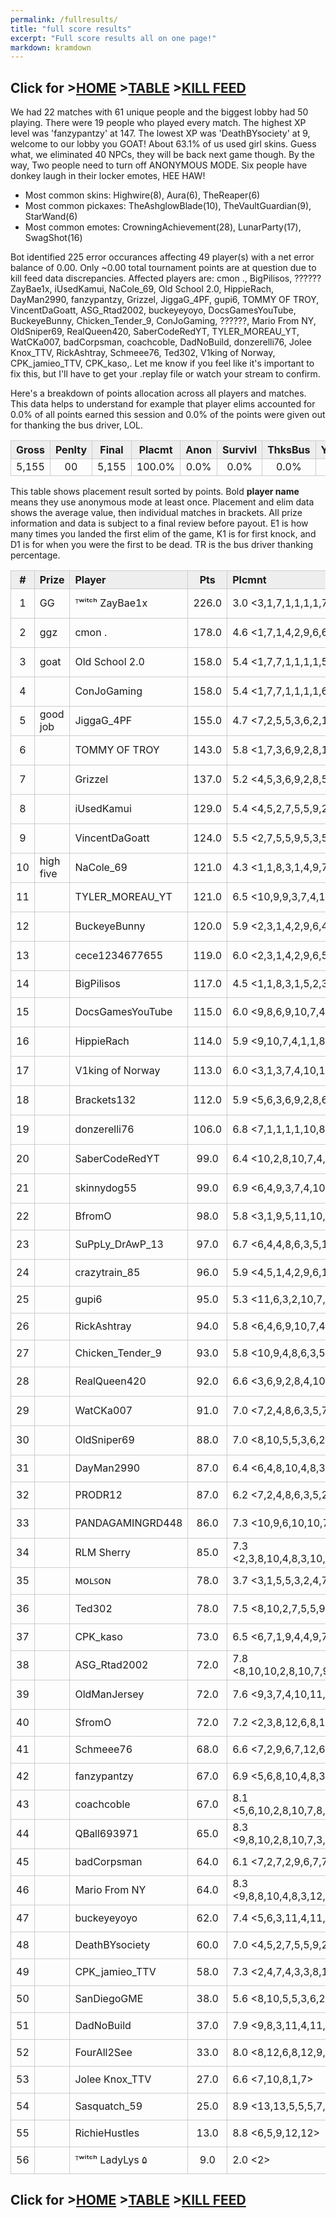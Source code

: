 ```yaml
---
permalink: /fullresults/
title: "full score results"
excerpt: "Full score results all on one page!"
markdown: kramdown
---
```

<meta http-equiv="refresh" content="30">

<script>
    var countUpdDate = new Date("Apr 08, 2023 14:10:06").getTime(); // Set the date we're counting down to
    var x = setInterval(function () {
        var timeNow = new Date().getTime(); // Get today's date and time
        var distance = timeNow - countUpdDate; // Find the distance between now and the count down date
        var days = Math.floor(distance / (1000 * 60 * 60 * 24));
        var hours = Math.floor((distance % (1000 * 60 * 60 * 24)) / (1000 * 60 * 60));
        var minutes = Math.floor((distance % (1000 * 60 * 60)) / (1000 * 60));
        var seconds = Math.floor((distance % (1000 * 60)) / 1000);
        var minutesString = minutes.toString();
        var secondsString = seconds.toString();
        if (minutesString.length < 2) {
            minutesString = "0" + minutesString;
        }
        if (secondsString.length < 2) {
            secondsString = "0" + secondsString;
        }
        document.getElementById("countUpTimer").innerHTML = minutesString + ":" + secondsString + " since updt"; // Display the result in the element with id="demo"
        // If the count down is finished, write some text
        if (distance < 0) {
            clearInterval(x);
            document.getElementById("countUpTimer").innerHTML = "EXPIRED";
        }
    }, 1000); // Update the count down every 1000 milliseconds
</script>


<style>
      .tableFixHead {
        overflow-y: auto;
        height: 195px;
      }
      .tableFixHead thead th {
        position: sticky;
        top: 0;
      }
      table {
        border-collapse: collapse;
        width: 100%;
      }
      th,
      td {
        padding: 2px 2x;
        border: 1px solid #ccc;
      }
      th {
        background: #eee;
      }
</style>

<strong><span id="countUpTimer" style="color:red;background-color:white;font-size:add_size"></span></strong>
## Click for >[HOME](https://www.kaso.gg) >[TABLE](https://www.kaso.gg/fullresults) >[KILL FEED](https://www.kaso.gg/killfeed)<br>

We had 22 matches with 61 unique people and the biggest lobby had 50 playing. There were 19 people who played every match. The highest XP level was 'fanzypantzy' at 147. The lowest XP was 'DeathBYsociety' at 9, welcome to our lobby you GOAT! About 63.1% of us used girl skins. Guess what, we eliminated 40 NPCs, they will be back next game though. By the way, Two people need to turn off ANONYMOUS MODE. Six people have donkey laugh in their locker emotes, HEE HAW!

* Most common skins: Highwire(8), Aura(6), TheReaper(6)<br>
* Most common pickaxes: TheAshglowBlade(10), TheVaultGuardian(9), StarWand(6)<br>
* Most common emotes: CrowningAchievement(28), LunarParty(17), SwagShot(16)<br>

Bot identified 225 error occurances affecting 49 player(s) with a net error balance of 0.00. Only ~0.00 total tournament points are at question due to kill feed data discrepancies. Affected players are: cmon ., BigPilisos, ?????? ZayBae1x, iUsedKamui, NaCole_69, Old School 2.0, HippieRach, DayMan2990, fanzypantzy, Grizzel, JiggaG_4PF, gupi6, TOMMY OF TROY, VincentDaGoatt, ASG_Rtad2002, buckeyeyoyo, DocsGamesYouTube, BuckeyeBunny, Chicken_Tender_9, ConJoGaming, ??????, Mario From NY, OldSniper69, RealQueen420, SaberCodeRedYT, TYLER_MOREAU_YT, WatCKa007, badCorpsman, coachcoble, DadNoBuild, donzerelli76, Jolee Knox_TTV, RickAshtray, Schmeee76, Ted302, V1king of Norway, CPK_jamieo_TTV, CPK_kaso,. Let me know if you feel like it's important to fix this, but I'll have to get your .replay file or watch your stream to confirm.

Here's a breakdown of points allocation across all players and matches. This data helps to understand for example that player elims accounted for 0.0% of all points earned this session and 0.0% of the points were given out for thanking the bus driver, LOL.

| Gross  | Penlty | Final  | Placmt | Anon   | Survivl  | ThksBus | YouDed | Elims  | Siphon | NPC    |
| :----: | :----: | :----: | :----: | :----: | :----:   | :----:  | :----: | :----: | :----: | :----: |
|5,155|00|5,155|100.0%|0.0%|0.0%|0.0%|0.0%|0.0%|0.0%|0.0%|

This table shows placement result sorted by points. Bold **player name** means they use anonymous mode at least once. Placement and elim data shows the average value, then individual matches in brackets. All prize information and data is subject to a final review before payout. E1 is how many times you landed the first elim of the game, K1 is for first knock, and D1 is for when you were the first to be dead. TR is the bus driver thanking percentage.


| #      | Prize | Player | Pts    | Plcmnt | Elims | NPCs   | E1     | D1     | K1     | TR     | Lvl    | Skin   | Axe    |
| :----: | :---  | :---   | :----: | :---   | :---  | :----: | :----: | :----: | :----: | :----: | :----: | :----: | :----: |
|1|GG|ᵀʷⁱᵗᶜʰ ZayBae1x|226.0|3.0 <3,1,7,1,1,1,1,7,2,9,6,7,1,1,1,1,2,2,1,2,5,4>|81 (4.1) <3,6,3,2,7,4,6,3,6,3,3,0,4,3,3,7,0,4,3,4,3,4>|5|1|0|0|50%|39|![](https://media.fortniteapi.io/images/e9d61c4a4aae593fbac8d72182da83f2/transparent.png){:height="35px"}|![](https://media.fortniteapi.io/images/ec32e95-f5e82af-93e78e7-d72ff97/transparent.png){:height="35px"}|
|2|ggz|cmon .|178.0|4.6 <1,7,1,4,2,9,6,6,7,1,9,4,1,1,1,1,2,4,9,9,13,3>|91 (4.1) <6,2,7,5,3,1,3,2,3,8,1,5,4,8,6,6,4,3,3,3,1,7>|1|1|0|0|45%|93|![](https://media.fortniteapi.io/images/f4266e2a89be512090dc546ee3b1ec9c/transparent.png){:height="35px"}|![](https://media.fortniteapi.io/images/a02b9082525370e9088801261a77c3e1/transparent.png){:height="35px"}|
|3|goat|Old School 2.0|158.0|5.4 <1,7,7,1,1,1,1,5,3,5,1,2,8,13,4,7,6,12,4,12,12,6>|57 (3.6) <7,0,0,1,6,4,3,3,3,2,2,5,1,0,4,3,8,0,1,0,0,4>|4|1|0|1|50%|58|![](https://media.fortniteapi.io/images/97cecc17672237f13bfbc5cee17ae18f/transparent.png){:height="35px"}|![](https://media.fortniteapi.io/images/ec32e95-f5e82af-93e78e7-d72ff97/transparent.png){:height="35px"}|
|4||ConJoGaming|158.0|5.4 <1,7,7,1,1,1,1,6,7,1,9,4,3,8,10,11,9,8,6,6,11,1>|9 (1.1) <0,0,1,1,0,0,1,0,0,1,0,1,0,0,2,0,0,0,1,0,0,1>|2|1|0|0|23%|28|![](https://media.fortniteapi.io/images/d19f1f88b2f48fc58c061f22c0340184/transparent.png){:height="35px"}|![](https://media.fortniteapi.io/images/68b6461baddd6e9c623f292c6ccc940b/transparent.png){:height="35px"}|
|5|good job|JiggaG_4PF|155.0|4.7 <7,2,5,5,3,6,2,1,1,8,3,1,8,3,4,7,6,3,5,13,2,9>|40 (3.1) <3,5,1,0,1,0,6,3,3,0,3,3,0,3,2,0,2,0,0,0,5,0>|1|0|0|0|82%|43|![](https://media.fortniteapi.io/images/b5c05e27736ff99ff547e6a9e847dc6b/transparent.png){:height="35px"}|![](https://media.fortniteapi.io/images/d2e8284-fb06feb-ea3fbe3-c41fd8b/transparent.png){:height="35px"}|
|6||TOMMY OF TROY|143.0|5.8 <1,7,3,6,9,2,8,12,9,12,7,11,1,1,1,1,2,9,12,4,7,2>|33 (2.5) <1,0,1,4,2,4,0,0,0,0,0,0,2,1,4,5,1,0,1,1,0,6>|2|0|1|0|91%|68|![](https://media.fortniteapi.io/images/b518322bbd3aa58a87f885b640055bb2/transparent.png){:height="35px"}|![](https://media.fortniteapi.io/images/effb24cea6003553a8c0088c51c92e26/transparent.png){:height="35px"}|
|7||Grizzel|137.0|5.2 <4,5,3,6,9,2,8,5,3,5,1,2,9,6,5,4,11,1,3,3,10,10>|45 (2.4) <1,1,6,1,1,3,1,2,1,3,1,4,0,2,2,1,0,6,4,4,0,1>|5|0|1|0|91%|79|![](https://media.fortniteapi.io/images/dedb120-e2b25e0-681ad2a-50f237d/transparent.png){:height="35px"}|![](https://media.fortniteapi.io/images/eae7f87e7f372e6ccc6c16f566475f23/transparent.png){:height="35px"}|
|8||iUsedKamui|129.0|5.4 <4,5,2,7,5,5,9,2,4,7,4,3,2,11,12,6,8,11,2,1,4,5>|57 (3.4) <4,6,5,0,2,3,0,2,3,4,5,2,7,3,0,2,1,0,3,3,0,2>|0|3|0|1|5%|45|![](https://media.fortniteapi.io/images/dc92a8a8b9fa9819cb69db78bc916084/transparent.png){:height="35px"}|![](https://media.fortniteapi.io/images/4b6e37a8de2ac6d5a40e7f48dc810bdd/transparent.png){:height="35px"}|
|9||VincentDaGoatt|124.0|5.5 <2,7,5,5,9,5,3,5,1,2,7,4,2,2,1,10,13,11,3,12>|18 (1.8) <0,0,1,1,0,1,0,0,2,0,1,1,0,2,4,0,0,0,4,1>|0|1|0|1|100%|68|![](https://media.fortniteapi.io/images/f8609a108484302250a7228974706bc9/transparent.png){:height="35px"}|![](https://media.fortniteapi.io/images/a7367c31bc7ac6483d7b7a0596d6cc97/transparent.png){:height="35px"}|
|10|high five|NaCole_69|121.0|4.3 <1,1,8,3,1,4,9,7,3,4,11,2,1,4,5>|42 (3.5) <4,4,0,5,7,3,0,3,3,1,0,3,6,1,2>|0|0|0|0|47%|42|![](https://media.fortniteapi.io/images/f154ad1a24b0815edd5d4223c8c792a2/transparent.png){:height="35px"}|![](https://media.fortniteapi.io/images/e3e9d16-9aca214-c82eed9-b398cdc/transparent.png){:height="35px"}|
|11||TYLER_MOREAU_YT|121.0|6.5 <10,9,9,3,7,4,10,9,5,11,10,6,1,1,1,1,2,5,7,10,9,13>|8 (1.0) <1,0,1,1,0,1,0,0,1,0,0,0,1,0,1,0,1,0,0,0,0,0>|0|0|0|0|77%|30|![](https://media.fortniteapi.io/images/f62eac592baed20007df92c81ac4b1f1/transparent.png){:height="35px"}|![](https://media.fortniteapi.io/images/d2e8284-fb06feb-ea3fbe3-c41fd8b/transparent.png){:height="35px"}|
|12||BuckeyeBunny|120.0|5.9 <2,3,1,4,2,9,6,4,10,2,12,8,4,9,7,3,4,13,8,5,6,8>|19 (1.9) <2,0,0,1,4,1,0,0,0,2,0,1,3,0,0,3,0,1,1,0,0,0>|0|0|0|0|86%|77|![](https://media.fortniteapi.io/images/c67c77e-0cc3dc6-380b61c-ca96bb5/transparent.png){:height="35px"}|![](https://media.fortniteapi.io/images/cbcb9e145a9ae22fdd377bc5af228b8c/transparent.png){:height="35px"}|
|13||cece1234677655|119.0|6.0 <2,3,1,4,2,9,6,5,3,5,1,2,10,10,8,9,10,6,11,7,8,11>|1 (1.0) <0,0,0,0,0,0,0,0,0,0,0,0,0,0,0,0,0,1,0,0,0,0>|0|0|1|0|0%|14|![](https://media.fortniteapi.io/images/e6c8a85491ebb68487db2ce26f97d353/transparent.png){:height="35px"}|![](https://media.fortniteapi.io/images/7bd11ebf53706ac267b565ed3b1f71e0/transparent.png){:height="35px"}|
|14||BigPilisos|117.0|4.5 <1,1,8,3,1,5,2,3,10,7,1,3,3,10,10>|76 (5.4) <4,1,0,3,9,1,10,7,5,4,11,6,7,1,7>|4|0|0|0|40%|65|![](https://media.fortniteapi.io/images/e084b05-b7132a4-3318158-114e7c0/transparent.png){:height="35px"}|![](https://media.fortniteapi.io/images/68b6461baddd6e9c623f292c6ccc940b/transparent.png){:height="35px"}|
|15||DocsGamesYouTube|115.0|6.0 <9,8,6,9,10,7,4,3,11,4,11,9,5,2,3,10,7,2,1,2,5,4>|36 (2.6) <1,1,0,2,0,1,3,4,1,8,2,0,0,0,0,0,4,2,1,4,2,0>|0|1|0|1|5%|52|![](https://media.fortniteapi.io/images/eed1dc1709f78c998adf0df066086eed/transparent.png){:height="35px"}|![](https://media.fortniteapi.io/images/d0ede8f-343a5e4-ca342cf-06f23a6/transparent.png){:height="35px"}|
|16||HippieRach|114.0|5.9 <9,10,7,4,1,1,8,3,1,8,3,4,7,6,13,8,5,6,8>|22 (1.6) <1,0,0,1,3,2,0,1,2,1,3,1,1,0,1,2,1,2,0>|1|0|0|0|100%|48|![](https://media.fortniteapi.io/images/e91f3512574814c859404056cda0ef94/transparent.png){:height="35px"}|![](https://media.fortniteapi.io/images/d2e8284-fb06feb-ea3fbe3-c41fd8b/transparent.png){:height="35px"}|
|17||V1king of Norway|113.0|6.0 <3,1,3,7,4,10,11,6,3,2,10,5,2,3,10,7,4,9,9,13,3>|3 (1.0) <0,0,0,0,0,0,0,1,0,0,0,0,0,1,0,0,0,1,0,0,0>|0|0|1|0|95%|29|![](https://media.fortniteapi.io/images/e9d61c4a4aae593fbac8d72182da83f2/transparent.png){:height="35px"}|![](https://media.fortniteapi.io/images/b83fc2365d120052de1e245252f73e60/transparent.png){:height="35px"}|
|18||Brackets132|112.0|5.9 <5,6,3,6,9,2,8,6,7,1,9,4,11,7,11,11,2,1,4,5>|4 (1.0) <1,0,0,0,0,0,0,1,0,1,0,0,0,0,0,0,0,0,1,0>|0|0|0|0|90%|14|![](https://media.fortniteapi.io/images/f62eac592baed20007df92c81ac4b1f1/transparent.png){:height="35px"}|![](https://media.fortniteapi.io/images/87813ad11ba0d379fc09ba6e003e8530/transparent.png){:height="35px"}|
|19||donzerelli76|106.0|6.8 <7,1,1,1,1,10,8,10,5,5,10,10,8,9,10,13,8,5,6,8>|10 (1.3) <0,1,0,0,1,1,0,2,0,2,0,0,0,0,1,0,0,1,1,0>|0|0|0|0|0%|31|![](https://media.fortniteapi.io/images/d96579630a4aa5fc9d427fbeec8ab712/transparent.png){:height="35px"}|![](https://media.fortniteapi.io/images/958bce0b0f72dea23439f889cd91dd97/transparent.png){:height="35px"}|
|20||SaberCodeRedYT|99.0|6.4 <10,2,8,10,7,4,10,2,12,8,11,7,11,8,3,2,1,2,5,4>|23 (2.3) <0,2,0,0,0,2,0,6,0,1,0,1,0,0,1,3,3,0,2,2>|0|0|0|0|75%|49|![](https://media.fortniteapi.io/images/dea0d24fae2f52363e9d3f5ec8029cad/transparent.png){:height="35px"}|![](https://media.fortniteapi.io/images/813ae479b895c8f3669f63363d90d4aa/transparent.png){:height="35px"}|
|21||skinnydog55|99.0|6.9 <6,4,9,3,7,4,10,12,9,12,7,11,6,5,9,12,12,2,1,2,5,4>|6 (1.2) <0,2,0,0,0,0,0,0,0,1,0,0,0,0,0,0,0,1,1,1,0,0>|1|0|0|0|64%|90|![](https://media.fortniteapi.io/images/a1cd663f492c15448a1eb77835250258/transparent.png){:height="35px"}|![](https://media.fortniteapi.io/images/958bce0b0f72dea23439f889cd91dd97/transparent.png){:height="35px"}|
|22||BfromO|98.0|5.8 <3,1,9,5,11,10,6,5,2,3,10,7,1,3,3,10,10>|1 (1.0) <0,0,0,0,0,0,0,0,0,1,0,0,0,0,0,0,0>|0|0|0|0|59%|41|![](https://media.fortniteapi.io/images/d1cf520bd01cae5f630bef464ae0c06b/transparent.png){:height="35px"}|![](https://media.fortniteapi.io/images/f16d1a556ab61acad847dfef5f3c56a0/transparent.png){:height="35px"}|
|23||SuPpLy_DrAwP_13|97.0|6.7 <6,4,4,8,6,3,5,11,6,3,2,10,9,6,5,4,11,5,7,10,9,13>|3 (1.0) <1,0,0,0,0,0,1,0,0,0,0,0,0,1,0,0,0,0,0,0,0,0>|0|0|2|0|36%|43|![](https://media.fortniteapi.io/images/e7318a9477d7d31fb14a8e322f151114/transparent.png){:height="35px"}|![](https://media.fortniteapi.io/images/eb488368dc072c4b4e11f9c7a9dbb08e/transparent.png){:height="35px"}|
|24||crazytrain_85|96.0|5.9 <4,5,1,4,2,9,6,10,10,8,9,10,11,2,1,4,5>|4 (1.3) <1,2,0,0,0,0,0,0,0,0,0,0,0,0,1,0,0>|0|1|0|1|76%|15|![](https://media.fortniteapi.io/images/f80a6e5ef23990f7d04e0ffb9a8d1640/transparent.png){:height="35px"}|![](https://media.fortniteapi.io/images/ce4b8792769f47b5ff0dd627ff32d727/transparent.png){:height="35px"}|
|25||gupi6|95.0|5.3 <11,6,3,2,10,7,4,2,2,1,8,6,6,11,1>|22 (2.2) <0,0,1,0,0,2,4,1,1,3,0,2,2,4,2>|0|0|0|0|87%|26|![](https://media.fortniteapi.io/images/a4ae8f546570a63acd3d87f50d37bdfc/transparent.png){:height="35px"}|![](https://media.fortniteapi.io/images/b6ca3b6d9dddfe2b1616d89fcd1be224/transparent.png){:height="35px"}|
|26||RickAshtray|94.0|5.8 <6,4,6,9,10,7,4,2,4,7,4,3,8,6,6,11,1>|6 (1.0) <0,1,0,1,0,1,0,0,1,0,0,1,0,0,0,1,0>|1|0|0|0|82%|14|![](https://media.fortniteapi.io/images/a7c4ac265dc8782c783abf34bb898810/transparent.png){:height="35px"}|![](https://media.fortniteapi.io/images/8d7b7960776bd3be44711d8b3c7731c6/transparent.png){:height="35px"}|
|27||Chicken_Tender_9|93.0|5.8 <10,9,4,8,6,3,5,4,9,7,3,4,1,3,3,10,10>|6 (1.0) <0,0,0,1,0,0,0,1,0,1,1,0,1,0,1,0,0>|0|0|0|0|53%|43|![](https://media.fortniteapi.io/images/bf04b0beeb63b21268e99d9df769f51b/transparent.png){:height="35px"}|![](https://media.fortniteapi.io/images/dbedf6b21a0d50efbb6040b3950ba9aa/transparent.png){:height="35px"}|
|28||RealQueen420|92.0|6.6 <3,6,9,2,8,4,10,2,12,8,9,6,5,4,11,3,5,13,2,9>|12 (1.7) <0,4,0,1,0,1,0,3,0,1,0,0,1,0,0,0,1,0,0,0>|0|1|0|0|100%|58|![](https://media.fortniteapi.io/images/bf04b0beeb63b21268e99d9df769f51b/transparent.png){:height="35px"}|![](https://media.fortniteapi.io/images/b9ef8159c41c70190910adb40ced2ced/transparent.png){:height="35px"}|
|29||WatCKa007|91.0|7.0 <7,2,4,8,6,3,5,7,2,9,6,7,6,5,9,12,12,6,11,7,8,11>|10 (1.3) <0,1,0,1,0,0,1,0,0,1,0,0,0,0,0,2,0,1,1,0,2,0>|0|0|0|0|77%|62|![](https://media.fortniteapi.io/images/f9e46cd95fb5467ce5149df8f5eba9ea/transparent.png){:height="35px"}|![](https://media.fortniteapi.io/images/d2e8284-fb06feb-ea3fbe3-c41fd8b/transparent.png){:height="35px"}|
|30||OldSniper69|88.0|7.0 <8,10,5,5,3,6,2,8,12,6,8,12,12,6,5,5,9,12,4,7,2>|8 (1.1) <0,1,0,0,2,0,0,1,0,1,0,1,0,0,1,0,0,0,0,0,1>|0|0|0|0|76%|27|![](https://media.fortniteapi.io/images/b84d6cac4da0214db9907771c0657b17/transparent.png){:height="35px"}|![](https://media.fortniteapi.io/images/ec32e95-f5e82af-93e78e7-d72ff97/transparent.png){:height="35px"}|
|31||DayMan2990|87.0|6.4 <6,4,8,10,4,8,3,7,4,2,2,1,10,13,11,3,12>|33 (2.8) <1,6,0,0,3,1,0,4,3,2,2,2,2,0,3,4,0>|3|0|1|0|76%|68|![](https://media.fortniteapi.io/images/fec2b771083648220d7597847a86b104/transparent.png){:height="35px"}|![](https://media.fortniteapi.io/images/d2e8284-fb06feb-ea3fbe3-c41fd8b/transparent.png){:height="35px"}|
|32||PRODR12|87.0|6.2 <7,2,4,8,6,3,5,2,11,12,6,8,8,6,6,11,1>|9 (1.5) <0,2,1,0,0,0,0,0,1,0,0,1,0,1,3,0,0>|0|0|0|0|24%|29|![](https://media.fortniteapi.io/images/d67798f-6f476dc-9a88c27-7c7b46b/transparent.png){:height="35px"}|![](https://media.fortniteapi.io/images/e9099fa139117eab499882c851843795/transparent.png){:height="35px"}|
|33||PANDAGAMINGRD448|86.0|7.3 <10,9,6,10,10,7,4,12,9,12,11,7,4,2,2,1,4,9,9,13,3>|9 (1.3) <0,0,1,0,0,1,1,0,0,0,0,0,0,0,0,1,1,3,0,0,1>|1|0|0|0|0%|38|![](https://media.fortniteapi.io/images/c630ae8da7c1f66f60c7f6d4c81131b5/transparent.png){:height="35px"}|![](https://media.fortniteapi.io/images/be3cdefd79427f64c3b1d4a423812a7f/transparent.png){:height="35px"}|
|34||RLM Sherry|85.0|7.3 <2,3,8,10,4,8,3,10,8,10,5,5,2,11,12,6,8,12,4,12,12,6>|4 (1.0) <0,1,0,0,0,0,0,0,0,0,0,0,0,0,0,1,0,0,0,0,1,1>|0|0|0|0|100%|28|![](https://media.fortniteapi.io/images/c765c24d97490acabfe948bbac2318bf/transparent.png){:height="35px"}|![](https://media.fortniteapi.io/images/eb390e0a1e7ff085ff8c1e7a5a3afa53/transparent.png){:height="35px"}|
|35||ᴍᴏʟꜱᴏɴ|78.0|3.7 <3,1,5,5,3,2,4,7,4,3>|18 (2.0) <1,1,3,1,3,1,2,2,4,0>|1|0|0|0|100%|45|![](https://media.fortniteapi.io/images/3da085c09f5d591ec08a878e8e90cb0c/transparent.png){:height="35px"}|![](https://media.fortniteapi.io/images/7129fe22482a29f1fdacec0628cc095a/transparent.png){:height="35px"}|
|36||Ted302|78.0|7.5 <8,10,2,7,5,5,9,9,5,11,10,6,9,6,5,4,11,5,7,10,9,13>|12 (2.0) <0,0,3,0,2,2,0,0,0,0,0,1,0,0,3,0,0,0,1,0,0,0>|1|0|1|0|95%|66|![](https://media.fortniteapi.io/images/c0b107b18754af4906abf2ca3a3c6661/transparent.png){:height="35px"}|![](https://media.fortniteapi.io/images/958bce0b0f72dea23439f889cd91dd97/transparent.png){:height="35px"}|
|37||CPK_kaso|73.0|6.5 <6,7,1,9,4,4,9,7,3,4,6,11,7,8,11>|4 (1.3) <0,0,1,0,0,2,0,0,0,0,1,0,0,0,0>|1|0|0|0|93%|71|![](https://media.fortniteapi.io/images/c5e91cbd538fb9afe1826e816b363c5a/transparent.png){:height="35px"}|![](https://media.fortniteapi.io/images/eb390e0a1e7ff085ff8c1e7a5a3afa53/transparent.png){:height="35px"}|
|38||ASG_Rtad2002|72.0|7.8 <8,10,10,2,8,10,7,9,5,11,10,6,3,8,10,11,9,9,12,4,7,2>|24 (2.4) <0,0,0,3,0,0,1,0,0,0,0,0,2,0,2,2,1,1,1,4,0,7>|0|0|0|0|77%|33|![](https://media.fortniteapi.io/images/c159c82-32d838a-e4f5c75-b021dab/transparent.png){:height="35px"}|![](https://media.fortniteapi.io/images/e975445af41d5ceaa58aeaa1bcc31c2c/transparent.png){:height="35px"}|
|39||OldManJersey|72.0|7.6 <9,3,7,4,10,11,6,3,2,10,11,7,11,8,3,12,4,12,12,6>|5 (1.3) <2,0,1,0,0,0,1,0,1,0,0,0,0,0,0,0,0,0,0,0>|0|0|0|0|25%|43|![](https://media.fortniteapi.io/images/5959bfe77d8db137551dd3dcba792902/transparent.png){:height="35px"}|![](https://media.fortniteapi.io/images/d05d0ccff103c03578932034873e35a6/transparent.png){:height="35px"}|
|40||SfromO|72.0|7.2 <2,3,8,12,6,8,12,2,11,12,6,8,7,10,8,1,7>|2 (1.0) <0,0,0,0,0,0,0,1,0,0,0,1,0,0,0,0,0>|0|0|1|0|94%|19|![](https://media.fortniteapi.io/images/d8f36a018fe77330bf83edc1967b6e70/transparent.png){:height="35px"}|![](https://media.fortniteapi.io/images/958bce0b0f72dea23439f889cd91dd97/transparent.png){:height="35px"}|
|41||Schmeee76|68.0|6.6 <7,2,9,6,7,12,6,5,5,7,10,8,1,7>|12 (2.0) <1,3,0,0,0,3,0,0,1,0,0,1,3,0>|1|0|0|0|93%|44|![](https://media.fortniteapi.io/images/e9d61c4a4aae593fbac8d72182da83f2/transparent.png){:height="35px"}|![](https://media.fortniteapi.io/images/2149460bed6da81cbc9a5c8ba2a0e4ff/transparent.png){:height="35px"}|
|42||fanzypantzy|67.0|6.9 <5,6,8,10,4,8,3,10,8,10,5,5,12,6,5,5>|44 (3.7) <5,0,0,0,3,1,0,2,7,2,4,4,3,1,9,3>|0|0|1|0|0%|81|![](https://media.fortniteapi.io/images/dc92a8a8b9fa9819cb69db78bc916084/transparent.png){:height="35px"}|![](https://media.fortniteapi.io/images/f216fc696f3a514de8399ae2e82229b3/transparent.png){:height="35px"}|
|43||coachcoble|67.0|8.1 <5,6,10,2,8,10,7,8,12,6,8,12,10,10,8,9,10,4,9,9,13,3>|7 (1.2) <0,0,0,1,0,0,1,1,0,0,0,0,0,0,0,0,0,1,1,0,2,0>|0|0|0|0|86%|87|![](https://media.fortniteapi.io/images/921bcff-7a6474b-20912b8-ed4f78a/transparent.png){:height="35px"}|![](https://media.fortniteapi.io/images/ca6cfb9-54bc587-e5c6dce-1b4fc3e/transparent.png){:height="35px"}|
|44||QBall693971|65.0|8.3 <9,8,10,2,8,10,7,3,11,4,11,9,6,5,9,12,12,12,4,12,12,6>|1 (1.0) <0,0,0,1,0,0,0,0,0,0,0,0,0,0,0,0,0,0,0,0,0,0>|0|0|2|0|41%|22|![](https://media.fortniteapi.io/images/f77256c89d682760479afca924a6da47/transparent.png){:height="35px"}|![](https://media.fortniteapi.io/images/eae7f87e7f372e6ccc6c16f566475f23/transparent.png){:height="35px"}|
|45||badCorpsman|64.0|6.1 <7,2,7,2,9,6,7,7,10,8,1,7>|5 (1.0) <0,0,0,1,0,1,0,1,1,0,1,0>|1|0|0|0|75%|45|![](https://media.fortniteapi.io/images/f0cf3bff4b98dc0e130f3359fb96e375/transparent.png){:height="35px"}|![](https://media.fortniteapi.io/images/b9ef8159c41c70190910adb40ced2ced/transparent.png){:height="35px"}|
|46||Mario From NY|64.0|8.3 <9,8,8,10,4,8,3,12,9,12,7,11,3,8,10,11,9,13,8,5,6,8>|5 (1.0) <0,0,0,0,0,0,0,0,0,0,0,0,1,0,0,1,0,1,1,1,0,0>|0|1|1|0|5%|32|![](https://media.fortniteapi.io/images/142913526bf1b32ba9433bf5de83e010/transparent.png){:height="35px"}|![](https://media.fortniteapi.io/images/1cfb016590d1c7688a25bb0fc591f9cc/transparent.png){:height="35px"}|
|47||buckeyeyoyo|62.0|7.4 <5,6,3,11,4,11,9,8,3,4,7,11,6,11,7,8,11>|14 (1.4) <0,0,2,1,2,0,0,0,1,0,1,1,1,0,1,3,1>|1|0|0|0|76%|71|![](https://media.fortniteapi.io/images/9ee2208-af767e3-3e46637-4918a3f/transparent.png){:height="35px"}|![](https://media.fortniteapi.io/images/bf781d1-baafaa7-40a5dc8-7bb3923/transparent.png){:height="35px"}|
|48||DeathBYsociety|60.0|7.0 <4,5,2,7,5,5,9,2,12,8,13,11,3,12>|14 (1.8) <0,1,3,2,0,2,1,1,0,0,0,2,2,0>|0|2|0|2|50%|3|![](https://media.fortniteapi.io/images/a85cc36d483ace298e4fdfb2611d3a50/transparent.png){:height="35px"}|![](https://media.fortniteapi.io/images/eae7f87e7f372e6ccc6c16f566475f23/transparent.png){:height="35px"}|
|49||CPK_jamieo_TTV|58.0|7.3 <2,4,7,4,3,3,8,10,11,9,10,13,11,3,12>|8 (1.6) <1,0,0,1,0,0,0,0,0,0,2,1,0,3,0>|1|0|1|0|100%|56|![](https://media.fortniteapi.io/images/d930dba-8e19b63-a6d5d94-6978fe3/transparent.png){:height="35px"}|![](https://media.fortniteapi.io/images/387bc01-74f3869-f996df6-ed18404/transparent.png){:height="35px"}|
|50||SanDiegoGME|38.0|5.6 <8,10,5,5,3,6,2>|11 (2.2) <1,0,0,2,3,1,4>|1|0|0|0|43%|20|![](https://media.fortniteapi.io/images/c765c24d97490acabfe948bbac2318bf/transparent.png){:height="35px"}|![](https://media.fortniteapi.io/images/41e07e713acad60e4e6bb54cb25afe5b/transparent.png){:height="35px"}|
|51||DadNoBuild|37.0|7.9 <9,8,3,11,4,11,9,11,7,11,8,3>|8 (2.0) <0,0,2,0,4,0,1,0,1,0,0,0>|0|0|1|0|58%|47|![](https://media.fortniteapi.io/images/6af5fb0c4127ab98be084d6ec5ed499c/transparent.png){:height="35px"}|![](https://media.fortniteapi.io/images/ab0bbe76eb09334bb027f40f3d2d1c48/transparent.png){:height="35px"}|
|52||FourAll2See|33.0|8.0 <8,12,6,8,12,9,12,4,7,2>|2 (1.0) <1,0,0,0,0,0,0,1,0,0>|0|0|1|0|0%|81|![](https://media.fortniteapi.io/images/d96579630a4aa5fc9d427fbeec8ab712/transparent.png){:height="35px"}|![](https://media.fortniteapi.io/images/ad89f78a8897ff4c1946557ece747359/transparent.png){:height="35px"}|
|53||Jolee Knox_TTV|27.0|6.6 <7,10,8,1,7>|11 (2.2) <2,1,1,6,1>|0|0|0|0|100%|94|![](https://media.fortniteapi.io/images/e4a765e43c88ebb1be3093017ead3cc8/transparent.png){:height="35px"}|![](https://media.fortniteapi.io/images/eb7af48a7d83fc82e305216a9f48f35a/transparent.png){:height="35px"}|
|54||Sasquatch_59|25.0|8.9 <13,13,5,5,5,7,10,9,13>||0|0|0|0|0%|15|![](https://media.fortniteapi.io/images/e551f3f02db8ee7ab0e0ff8dc847b941/transparent.png){:height="35px"}|![](https://media.fortniteapi.io/images/68b6461baddd6e9c623f292c6ccc940b/transparent.png){:height="35px"}|
|55||RichieHustles|13.0|8.8 <6,5,9,12,12>||0|0|0|0|100%|45|![](https://media.fortniteapi.io/images/ee80c67116a472e96e2653b3c7a56bb1/transparent.png){:height="35px"}|![](https://media.fortniteapi.io/images/dbedf6b21a0d50efbb6040b3950ba9aa/transparent.png){:height="35px"}|
|56||ᵀʷⁱᵗᶜʰ LadyLys ۵|9.0|2.0 <2>|2 (2.0) <2>|1|0|0|0|100%|28|![](https://media.fortniteapi.io/images/b8cdf946a491265e134c081b96c6679b/transparent.png){:height="35px"}|![](https://media.fortniteapi.io/images/060320a3f05f2484d7ec5e56a25e7866/transparent.png){:height="35px"}|

## Click for >[HOME](https://www.kaso.gg) >[TABLE](https://www.kaso.gg/fullresults) >[KILL FEED](https://www.kaso.gg/killfeed)<br>

